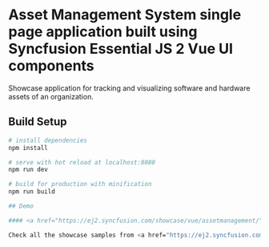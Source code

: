 # Asset Management System single page application built using Syncfusion Essential JS 2 Vue UI components
Showcase application for tracking and visualizing software and hardware assets of an organization.
## Build Setup

``` bash
# install dependencies
npm install

# serve with hot reload at localhost:8080
npm run dev

# build for production with minification
npm run build

## Demo

#### <a href="https://ej2.syncfusion.com/showcase/vue/assetmanagement/" target="_blank">https://ej2.syncfusion.com/showcase/vue/assetmanagement/</a>

Check all the showcase samples from <a href="https://ej2.syncfusion.com/home/index.html" target="_blank">here</a>.
